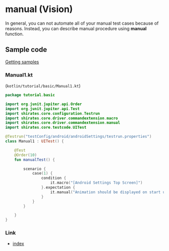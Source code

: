 # manual (Vision)

In general, you can not automate all of your manual test cases because of reasons. Instead, you can describe manual
procedure using **manual** function.

## Sample code

[Getting samples](../../getting_samples.md)

### Manual1.kt

(`kotlin/tutorial/basic/Manual1.kt`)

```kotlin
package tutorial.basic

import org.junit.jupiter.api.Order
import org.junit.jupiter.api.Test
import shirates.core.configuration.Testrun
import shirates.core.driver.commandextension.macro
import shirates.core.driver.commandextension.manual
import shirates.core.testcode.UITest

@Testrun("testConfig/android/androidSettings/testrun.properties")
class Manual1 : UITest() {

    @Test
    @Order(10)
    fun manualTest() {

        scenario {
            case(1) {
                condition {
                    it.macro("[Android Settings Top Screen]")
                }.expectation {
                    it.manual("Animation should be displayed on start up.")
                }
            }
        }

    }
}
```

### Link

- [index](../../../../index.md)

